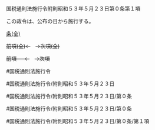 国税通則法施行令附則昭和５３年５月２３日第０条第１項

この政令は、公布の日から施行する。

[条(全)](国税通則法施行＿令附則昭和５３年５月２３日第０条_.md)

~~前項(全)←~~　~~→次項(全)~~

~~前項 　 ←~~　~~→次項~~



#国税通則法施行令

#国税通則法施行令/附則昭和５３年５月２３日

#国税通則法施行令/附則昭和５３年５月２３日/第０条

#国税通則法施行令/附則昭和５３年５月２３日/第０条

#国税通則法施行令/附則昭和５３年５月２３日/第０条/第１項

